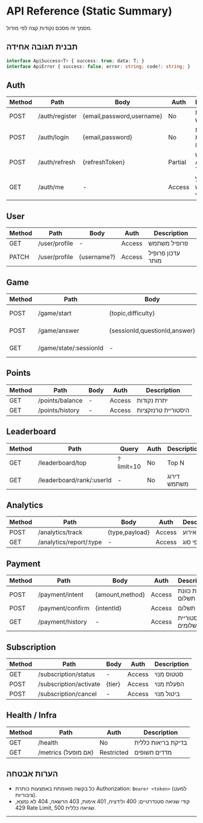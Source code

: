 # API Reference (Static Summary)

מסמך זה מסכם נקודות קצה לפי מודול.

## תבנית תגובה אחידה
```typescript
interface ApiSuccess<T> { success: true; data: T; }
interface ApiError { success: false; error: string; code?: string; }
```

## Auth
| Method | Path | Body | Auth | Description |
|--------|------|------|------|-------------|
| POST | /auth/register | {email,password,username} | No | יצירת משתמש |
| POST | /auth/login | {email,password} | No | התחברות וקבלת טוקנים |
| POST | /auth/refresh | {refreshToken} | Partial | חידוש Access Token |
| GET | /auth/me | - | Access | פרופיל משתמש נוכחי |

## User
| Method | Path | Body | Auth | Description |
|--------|------|------|------|-------------|
| GET | /user/profile | - | Access | פרופיל משתמש |
| PATCH | /user/profile | {username?} | Access | עדכון פרופיל מותר |

## Game
| Method | Path | Body | Auth | Description |
|--------|------|------|------|-------------|
| POST | /game/start | {topic,difficulty} | Access | התחלת משחק |
| POST | /game/answer | {sessionId,questionId,answer} | Access | שליחת תשובה |
| GET | /game/state/:sessionId | - | Access | מצב סשן (אם מתוחזק) |

## Points
| Method | Path | Body | Auth | Description |
|--------|------|------|------|-------------|
| GET | /points/balance | - | Access | יתרת נקודות |
| GET | /points/history | - | Access | היסטוריית טרנזקציות |

## Leaderboard
| Method | Path | Query | Auth | Description |
|--------|------|-------|------|-------------|
| GET | /leaderboard/top | ?limit=10 | No | Top N |
| GET | /leaderboard/rank/:userId | - | No | דירוג משתמש |

## Analytics
| Method | Path | Body | Auth | Description |
|--------|------|------|------|-------------|
| POST | /analytics/track | {type,payload} | Access | רישום אירוע |
| GET | /analytics/report/:type | - | Access | דוח לפי סוג |

## Payment
| Method | Path | Body | Auth | Description |
|--------|------|------|------|-------------|
| POST | /payment/intent | {amount,method} | Access | יצירת כוונת תשלום |
| POST | /payment/confirm | {intentId} | Access | אישור תשלום |
| GET | /payment/history | - | Access | היסטוריית תשלומים |

## Subscription
| Method | Path | Body | Auth | Description |
|--------|------|------|------|-------------|
| GET | /subscription/status | - | Access | סטטוס מנוי |
| POST | /subscription/activate | {tier} | Access | הפעלת מנוי |
| POST | /subscription/cancel | - | Access | ביטול מנוי |

## Health / Infra
| Method | Path | Auth | Description |
|--------|------|------|-------------|
| GET | /health | No | בדיקת בריאות כללית |
| GET | /metrics (אם מופעל) | Restricted | מדדים חשופים |

## הערות אבטחה
- כל בקשה מאומתת באמצעות כותרת Authorization: `Bearer <token>` (למעט ציבוריות).
- קודי שגיאה סטנדרטיים: 400 ולידציה, 401 אימות, 403 הרשאה, 404 לא נמצא, 429 Rate Limit, 500 שגיאה כללית.

---
 
